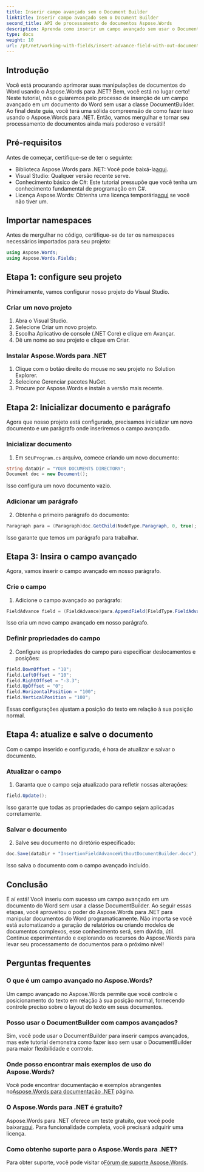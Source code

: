 ```yaml
---
title: Inserir campo avançado sem o Document Builder
linktitle: Inserir campo avançado sem o Document Builder
second_title: API de processamento de documentos Aspose.Words
description: Aprenda como inserir um campo avançado sem usar o DocumentBuilder no Aspose.Words para .NET. Siga este guia para aprimorar suas habilidades de processamento de documentos.
type: docs
weight: 10
url: /pt/net/working-with-fields/insert-advance-field-with-out-document-builder/
---
```

## Introdução

Você está procurando aprimorar suas manipulações de documentos do Word usando o Aspose.Words para .NET? Bem, você está no lugar certo! Neste tutorial, nós o guiaremos pelo processo de inserção de um campo avançado em um documento do Word sem usar a classe DocumentBuilder. Ao final deste guia, você terá uma sólida compreensão de como fazer isso usando o Aspose.Words para .NET. Então, vamos mergulhar e tornar seu processamento de documentos ainda mais poderoso e versátil!

## Pré-requisitos

Antes de começar, certifique-se de ter o seguinte:

-  Biblioteca Aspose.Words para .NET: Você pode baixá-la[aqui](https://releases.aspose.com/words/net/).
- Visual Studio: Qualquer versão recente serve.
- Conhecimento básico de C#: Este tutorial pressupõe que você tenha um conhecimento fundamental de programação em C#.
-  Licença Aspose.Words: Obtenha uma licença temporária[aqui](https://purchase.aspose.com/temporary-license/) se você não tiver um.

## Importar namespaces

Antes de mergulhar no código, certifique-se de ter os namespaces necessários importados para seu projeto:

```csharp
using Aspose.Words;
using Aspose.Words.Fields;
```

## Etapa 1: configure seu projeto

Primeiramente, vamos configurar nosso projeto do Visual Studio.

### Criar um novo projeto

1. Abra o Visual Studio.
2. Selecione Criar um novo projeto.
3. Escolha Aplicativo de console (.NET Core) e clique em Avançar.
4. Dê um nome ao seu projeto e clique em Criar.

### Instalar Aspose.Words para .NET

1. Clique com o botão direito do mouse no seu projeto no Solution Explorer.
2. Selecione Gerenciar pacotes NuGet.
3. Procure por Aspose.Words e instale a versão mais recente.

## Etapa 2: Inicializar documento e parágrafo

Agora que nosso projeto está configurado, precisamos inicializar um novo documento e um parágrafo onde inseriremos o campo avançado.

### Inicializar documento

1.  Em seu`Program.cs` arquivo, comece criando um novo documento:

```csharp
string dataDir = "YOUR DOCUMENTS DIRECTORY";
Document doc = new Document();
```

Isso configura um novo documento vazio.

### Adicionar um parágrafo

2. Obtenha o primeiro parágrafo do documento:

```csharp
Paragraph para = (Paragraph)doc.GetChild(NodeType.Paragraph, 0, true);
```

Isso garante que temos um parágrafo para trabalhar.

## Etapa 3: Insira o campo avançado

Agora, vamos inserir o campo avançado em nosso parágrafo.

### Crie o campo

1. Adicione o campo avançado ao parágrafo:

```csharp
FieldAdvance field = (FieldAdvance)para.AppendField(FieldType.FieldAdvance, false);
```

Isso cria um novo campo avançado em nosso parágrafo.

### Definir propriedades do campo

2. Configure as propriedades do campo para especificar deslocamentos e posições:

```csharp
field.DownOffset = "10";
field.LeftOffset = "10";
field.RightOffset = "-3.3";
field.UpOffset = "0";
field.HorizontalPosition = "100";
field.VerticalPosition = "100";
```

Essas configurações ajustam a posição do texto em relação à sua posição normal.

## Etapa 4: atualize e salve o documento

Com o campo inserido e configurado, é hora de atualizar e salvar o documento.

### Atualizar o campo

1. Garanta que o campo seja atualizado para refletir nossas alterações:

```csharp
field.Update();
```

Isso garante que todas as propriedades do campo sejam aplicadas corretamente.

### Salvar o documento

2. Salve seu documento no diretório especificado:

```csharp
doc.Save(dataDir + "InsertionFieldAdvanceWithoutDocumentBuilder.docx");
```

Isso salva o documento com o campo avançado incluído.

## Conclusão

E aí está! Você inseriu com sucesso um campo avançado em um documento do Word sem usar a classe DocumentBuilder. Ao seguir essas etapas, você aproveitou o poder do Aspose.Words para .NET para manipular documentos do Word programaticamente. Não importa se você está automatizando a geração de relatórios ou criando modelos de documentos complexos, esse conhecimento será, sem dúvida, útil. Continue experimentando e explorando os recursos do Aspose.Words para levar seu processamento de documentos para o próximo nível!

## Perguntas frequentes

### O que é um campo avançado no Aspose.Words?

Um campo avançado no Aspose.Words permite que você controle o posicionamento do texto em relação à sua posição normal, fornecendo controle preciso sobre o layout do texto em seus documentos.

### Posso usar o DocumentBuilder com campos avançados?

Sim, você pode usar o DocumentBuilder para inserir campos avançados, mas este tutorial demonstra como fazer isso sem usar o DocumentBuilder para maior flexibilidade e controle.

### Onde posso encontrar mais exemplos de uso do Aspose.Words?

 Você pode encontrar documentação e exemplos abrangentes no[Aspose.Words para documentação .NET](https://reference.aspose.com/words/net/) página.

### O Aspose.Words para .NET é gratuito?

 Aspose.Words para .NET oferece um teste gratuito, que você pode baixar[aqui](https://releases.aspose.com/). Para funcionalidade completa, você precisará adquirir uma licença.

### Como obtenho suporte para o Aspose.Words para .NET?

 Para obter suporte, você pode visitar o[Fórum de suporte Aspose.Words](https://forum.aspose.com/c/words/8).